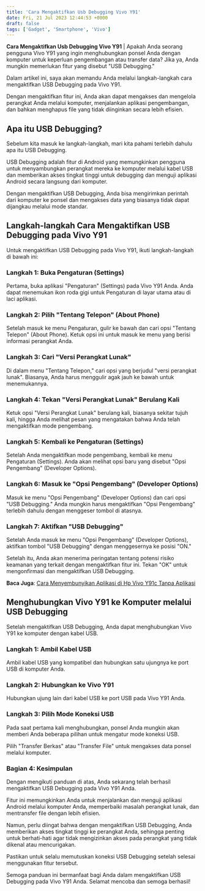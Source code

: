 ```yaml
---
title: 'Cara Mengaktifkan Usb Debugging Vivo Y91'
date: Fri, 21 Jul 2023 12:44:53 +0000
draft: false
tags: ['Gadget', 'Smartphone', 'Vivo']
---
```


**Cara Mengaktifkan Usb Debugging Vivo Y91** | Apakah Anda seorang pengguna Vivo Y91 yang ingin menghubungkan ponsel Anda dengan komputer untuk keperluan pengembangan atau transfer data? Jika ya, Anda mungkin memerlukan fitur yang disebut "USB Debugging."

Dalam artikel ini, saya akan memandu Anda melalui langkah-langkah cara mengaktifkan USB Debugging pada Vivo Y91.

Dengan mengaktifkan fitur ini, Anda akan dapat mengakses dan mengelola perangkat Anda melalui komputer, menjalankan aplikasi pengembangan, dan bahkan menghapus file yang tidak diinginkan secara lebih efisien.

Apa itu USB Debugging?
----------------------

Sebelum kita masuk ke langkah-langkah, mari kita pahami terlebih dahulu apa itu USB Debugging.

USB Debugging adalah fitur di Android yang memungkinkan pengguna untuk menyambungkan perangkat mereka ke komputer melalui kabel USB dan memberikan akses tingkat tinggi untuk debugging dan menguji aplikasi Android secara langsung dari komputer.

Dengan mengaktifkan USB Debugging, Anda bisa mengirimkan perintah dari komputer ke ponsel dan mengakses data yang biasanya tidak dapat dijangkau melalui mode standar.

Langkah-langkah Cara Mengaktifkan USB Debugging pada Vivo Y91
-------------------------------------------------------------

Untuk mengaktifkan USB Debugging pada Vivo Y91, ikuti langkah-langkah di bawah ini:

### Langkah 1: Buka Pengaturan (Settings)

Pertama, buka aplikasi "Pengaturan" (Settings) pada Vivo Y91 Anda. Anda dapat menemukan ikon roda gigi untuk Pengaturan di layar utama atau di laci aplikasi.

### Langkah 2: Pilih "Tentang Telepon" (About Phone)

Setelah masuk ke menu Pengaturan, gulir ke bawah dan cari opsi "Tentang Telepon" (About Phone). Ketuk opsi ini untuk masuk ke menu yang berisi informasi perangkat Anda.

### Langkah 3: Cari "Versi Perangkat Lunak"

Di dalam menu "Tentang Telepon," cari opsi yang berjudul "versi perangkat lunak". Biasanya, Anda harus menggulir agak jauh ke bawah untuk menemukannya.

### Langkah 4: Tekan "Versi Perangkat Lunak" Berulang Kali

Ketuk opsi "Versi Perangkat Lunak" berulang kali, biasanya sekitar tujuh kali, hingga Anda melihat pesan yang mengatakan bahwa Anda telah mengaktifkan mode pengembang.

### Langkah 5: Kembali ke Pengaturan (Settings)

Setelah Anda mengaktifkan mode pengembang, kembali ke menu Pengaturan (Settings). Anda akan melihat opsi baru yang disebut "Opsi Pengembang" (Developer Options).

### Langkah 6: Masuk ke "Opsi Pengembang" (Developer Options)

Masuk ke menu "Opsi Pengembang" (Developer Options) dan cari opsi "USB Debugging." Anda mungkin harus mengaktifkan "Opsi Pengembang" terlebih dahulu dengan menggeser tombol di atasnya.

### Langkah 7: Aktifkan "USB Debugging"

Setelah Anda masuk ke menu "Opsi Pengembang" (Developer Options), aktifkan tombol "USB Debugging" dengan menggesernya ke posisi "ON."

Setelah itu, Anda akan menerima peringatan tentang potensi risiko keamanan yang terkait dengan mengaktifkan fitur ini. Tekan "OK" untuk mengonfirmasi dan mengaktifkan USB Debugging.

**Baca Juga**: [Cara Menyembunyikan Aplikasi di Hp Vivo Y91c Tanpa Aplikasi](https://blog.ajiekusumadhany.com/menyembunyikan-aplikasi-di-hp-vivo-y91c/)

Menghubungkan Vivo Y91 ke Komputer melalui USB Debugging
--------------------------------------------------------

Setelah mengaktifkan USB Debugging, Anda dapat menghubungkan Vivo Y91 ke komputer dengan kabel USB.

### Langkah 1: Ambil Kabel USB

Ambil kabel USB yang kompatibel dan hubungkan satu ujungnya ke port USB di komputer Anda.

### Langkah 2: Hubungkan ke Vivo Y91

Hubungkan ujung lain dari kabel USB ke port USB pada Vivo Y91 Anda.

### Langkah 3: Pilih Mode Koneksi USB

Pada saat pertama kali menghubungkan, ponsel Anda mungkin akan memberi Anda beberapa pilihan untuk mengatur mode koneksi USB.

Pilih "Transfer Berkas" atau "Transfer File" untuk mengakses data ponsel melalui komputer.

### Bagian 4: Kesimpulan

Dengan mengikuti panduan di atas, Anda sekarang telah berhasil mengaktifkan USB Debugging pada Vivo Y91 Anda.

Fitur ini memungkinkan Anda untuk menjalankan dan menguji aplikasi Android melalui komputer Anda, memperbaiki masalah perangkat lunak, dan mentransfer file dengan lebih efisien.

Namun, perlu diingat bahwa dengan mengaktifkan USB Debugging, Anda memberikan akses tingkat tinggi ke perangkat Anda, sehingga penting untuk berhati-hati agar tidak mengizinkan akses pada perangkat yang tidak dikenal atau mencurigakan.

Pastikan untuk selalu memutuskan koneksi USB Debugging setelah selesai menggunakan fitur tersebut.

Semoga panduan ini bermanfaat bagi Anda dalam mengaktifkan USB Debugging pada Vivo Y91 Anda. Selamat mencoba dan semoga berhasil!